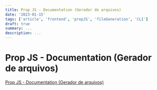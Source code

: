 ```yaml
---
title: Prop JS - Documentation (Gerador de arquivos)
date: '2023-01-15'
tags: ['article', 'frontend', 'propJS', 'fileGeneration', 'CLI']
draft: true
summary: ...
description: ...
---
```


# Prop JS - Documentation (Gerador de arquivos)

[Prop JS - Documentation (Gerador de arquivos)](https://plopjs.com/documentation)